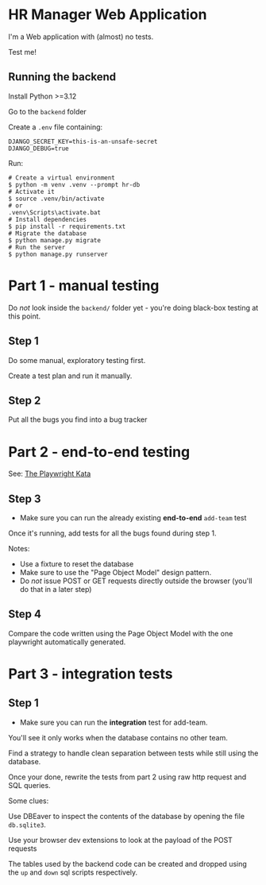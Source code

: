 # HR Manager Web Application

I'm a Web application with (almost) no tests.

Test me!


## Running the backend

Install Python >=3.12

Go to the `backend` folder

Create a `.env` file containing:

```
DJANGO_SECRET_KEY=this-is-an-unsafe-secret
DJANGO_DEBUG=true
```

Run:

```
# Create a virtual environment
$ python -m venv .venv --prompt hr-db
# Activate it
$ source .venv/bin/activate
# or
.venv\Scripts\activate.bat
# Install dependencies
$ pip install -r requirements.txt
# Migrate the database
$ python manage.py migrate
# Run the server
$ python manage.py runserver
```

# Part 1 - manual testing

Do _not_ look inside the `backend/` folder yet - you're doing black-box testing at this point.

## Step 1

Do some manual, exploratory testing first.

Create a test plan and run it manually.

## Step 2

Put all the bugs you find into a bug tracker

# Part 2 - end-to-end testing

See: [The Playwright Kata](https://github.com/dmerejkowsky/kata-playwright)

## Step 3


* Make sure you can run the already existing **end-to-end** `add-team` test

Once it's running, add tests for all the bugs found during step 1.

Notes:

* Use a fixture to reset the database
* Make sure to use the "Page Object Model" design pattern.
* Do _not_ issue POST or GET requests directly outside the browser
(you'll do that in a later step)

## Step 4

Compare the code written using the Page Object Model with the one playwright automatically generated.

# Part 3 - integration tests

## Step 1

* Make sure you can run the **integration** test for add-team.

You'll see it only works when the database contains no other team.

Find a strategy to handle clean separation between tests while still 
using the database.
 
Once your done, rewrite the tests from part 2 using raw http request
and SQL queries.

Some clues:

Use DBEaver to inspect the contents of the database by opening the file `db.sqlite3`.

Use your browser dev extensions to look at the payload of the POST requests

The tables used by the backend code can be created and dropped using the `up`  and `down` sql scripts respectively.
